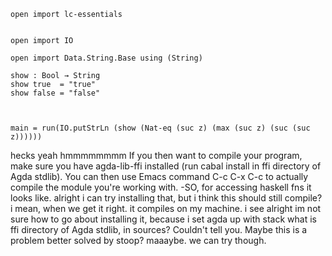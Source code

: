 ```
open import lc-essentials


open import IO

open import Data.String.Base using (String)

show : Bool → String
show true  = "true"
show false = "false"
          


main = run(IO.putStrLn (show (Nat-eq (suc z) (max (suc z) (suc (suc z))))))
```
hecks yeah
hmmmmmmmm
If you then want to compile your program, make sure you have agda-lib-ffi installed (run cabal install in ffi directory of Agda stdlib). You can then use Emacs command C-c C-x C-c to actually compile the module you're working with. -SO, for accessing haskell fns it looks like.
alright i can try installing that, but i think this should still compile? i mean, when we get it right.
it compiles on my machine.
i see
alright im not sure how to go about installing it, because i set agda up with stack
what is ffi directory of Agda stdlib, in sources? Couldn't tell you. Maybe this is a problem better solved by stoop? maaaybe. we can try though.
